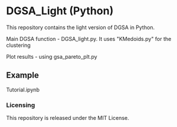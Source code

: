 # DGSA_Light (Python)
<p> This repository contains the light version of DGSA in Python.
<p> Main DGSA function - DGSA_light.py. It uses "KMedoids.py" for the clustering
<p> Plot results - using gsa_pareto_plt.py

## Example
<p> Tutorial.ipynb

  
### Licensing
This repository is released under the MIT License.
